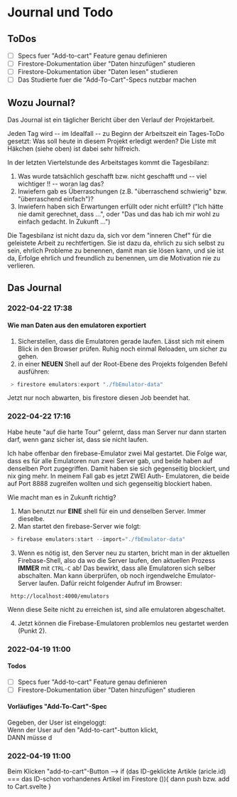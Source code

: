 # Journal und Todo

## ToDos

* [ ] Specs fuer "Add-to-cart" Feature genau definieren
* [ ] Firestore-Dokumentation über "Daten hinzufügen" studieren
* [ ] Firestore-Dokumentation über "Daten lesen" studieren
* [ ] Das Studierte fuer die "Add-To-Cart"-Specs nutzbar machen

## Wozu Journal?

Das Journal ist ein täglicher Bericht über den Verlauf der Projektarbeit.

Jeden Tag wird -- im Idealfall -- zu Beginn der Arbeitszeit ein Tages-ToDo gesetzt: Was soll heute in diesem Projekt erledigt werden? Die Liste mit Häkchen (siehe oben) ist dabei sehr hilfreich.

In der letzten Viertelstunde des Arbeitstages kommt die Tagesbilanz:

1. Was wurde tatsächlich geschafft bzw. nicht geschafft und -- viel wichtiger !! -- woran lag das?
0. Inwiefern gab es Überraschungen (z.B. "überraschend schwierig" bzw. "überraschend einfach")?
0. Inwiefern haben sich Erwartungen erfüllt oder nicht erfüllt? ("Ich hätte nie damit gerechnet, dass ...", oder "Das und das hab ich mir wohl zu einfach gedacht. In Zukunft ...")

Die Tagesbilanz ist nicht dazu da, sich vor dem "inneren Chef" für die geleistete Arbeit zu rechtfertigen. Sie ist dazu da, ehrlich zu sich selbst zu sein, ehrlich Probleme zu benennen, damit man sie lösen kann, und sie ist da, Erfolge ehrlich und freundlich zu benennen, um die Motivation nie zu verlieren.

## Das Journal 

### 2022-04-22 17:38

#### Wie man Daten aus den emulatoren exportiert

1. Sicherstellen, dass die Emulatoren gerade laufen. Lässt sich mit einem Blick in den Browser prüfen. Ruhig noch einmal Reloaden, um sicher zu gehen.
2. in einer __NEUEN__ Shell auf der Root-Ebene des Projekts folgenden Befehl ausführen:

```powershell
 > firestore emulators:export "./fbEmulator-data"
```

Jetzt nur noch abwarten, bis firestore diesen Job beendet hat.


### 2022-04-22 17:16

Habe heute "auf die harte Tour" gelernt, dass man Server nur dann
starten darf, wenn ganz sicher ist, dass sie nicht laufen.

Ich habe offenbar den firebase-Emulator zwei Mal gestartet. Die
Folge war, dass es für alle Emulatoren nun zwei Server gab, und beide
haben auf denselben Port zugegriffen. Damit haben sie sich gegenseitig
blockiert, und nix ging mehr. In meinem Fall gab es jetzt ZWEI Auth-
Emulatoren, die beide auf Port 8888 zugreifen wollten und sich 
gegenseitig blockiert haben.

Wie macht man es in Zukunft richtig?

1. Man benutzt nur __EINE__ shell für ein und denselben Server. Immer dieselbe.
2. Man startet den firebase-Server wie folgt:

```powershell
 > firebase emulators:start --import="./fbEmulator-data"
```

3. Wenn es nötig ist, den Server neu zu starten, bricht man in der aktuellen Firebase-Shell, also da wo die Server laufen, den aktuellen Prozess __IMMER__ mit `CTRL-C` ab! Das bewirkt, dass alle Emulatoren sich selber abschalten. Man kann überprüfen, ob noch irgendwelche Emulator-Server laufen. Dafür reicht folgender Aufruf im Browser:

```
 http://localhost:4000/emulators
```

Wenn diese Seite nicht zu erreichen ist, sind alle emulatoren abgeschaltet.

4. Jetzt können die Firebase-Emulatoren problemlos neu gestartet werden (Punkt 2).

### 2022-04-19 11:00

#### Todos
* [ ] Specs fuer "Add-to-cart" Feature genau definieren
* [ ] Firestore-Dokumentation über "Daten hinzufügen" studieren

#### Vorläufiges "Add-To-Cart"-Spec


Gegeben, der User ist eingeloggt: \
Wenn der User auf den "Add-to-cart"-button klickt, \
DANN müsse d



### 2022-04-19 11:00


Beim Klicken "add-to-cart"-Button -->
    if (das ID-geklickte Artikle (aricle.id) === das ID-schon vorhandenes Artikel im Firestore ()){
        dann push bzw. add to Cart.svelte
    }